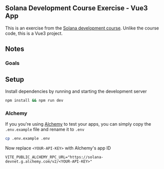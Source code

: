 ## Solana Development Course Exercise - Vue3 App
This is an exercise from the [Solana development course](https://soldev.app/course).
Unlike the course code, this is a Vue3 project.

## Notes

### Goals


## Setup
Install dependencies by running and starting the development server

```bash
npm install && npm run dev
```

### Alchemy
If you you're using [Alchemy](https://docs.alchemy.com/) to test your apps, you can simply copy the `.env.example` file and rename it to `.env`

```bash
cp .env.example .env
```

Now replace `<YOUR-API-KEY>` with Alchemy's app ID

```
VITE_PUBLIC_ALCHEMY_RPC_URL="https://solana-devnet.g.alchemy.com/v2/<YOUR-API-KEY>"
```

